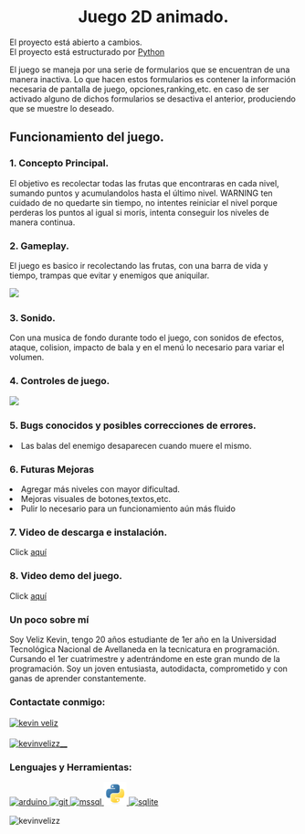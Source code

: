 <h1 align="center">Juego 2D animado.</h1>


El proyecto está abierto a cambios.</br>
El proyecto está estructurado por [Python](https://www.python.org/ "Python")


El juego se maneja por una serie de formularios que se encuentran de una manera inactiva. Lo que hacen estos formularios es contener la información necesaria de pantalla de juego, opciones,ranking,etc. en caso de ser activado alguno de dichos formularios se desactiva el anterior, produciendo que se muestre lo deseado.

<h2>Funcionamiento del juego.</h2>
<h3>1.  Concepto Principal.</h3>

El objetivo es recolectar todas las frutas que encontraras en cada nivel, sumando puntos y acumulandolos hasta el último nivel. WARNING ten cuidado de no quedarte sin tiempo, no intentes reiniciar el nivel porque perderas los puntos al igual si morís, intenta conseguir los niveles de manera continua.

<h3>2. Gameplay.</h3>
El juego es basico ir recolectando las frutas, con una barra de vida y tiempo, trampas que evitar y enemigos que aniquilar. 

![](https://cdn.discordapp.com/attachments/1004735676954193921/1051711511053205584/gameplay.png)

<h3>3. Sonido.</h3>
Con una musica de fondo durante todo el juego, con sonidos de efectos, ataque, colision, impacto de bala y en el menú lo necesario para variar el volumen.

<h3>4. Controles de juego.</h3>

![](https://cdn.discordapp.com/attachments/1004735676954193921/1051230371053830194/controles_player.png)

<h3>5. Bugs conocidos y posibles correcciones de errores.</h3>
<li>Las balas del enemigo desaparecen cuando muere el mismo.</li>

<h3>6. Futuras Mejoras</h3>

<li>Agregar más niveles con mayor dificultad.</li>
<li>Mejoras visuales de botones,textos,etc.</li>
<li>Pulir lo necesario para un funcionamiento aún más fluido</li>


<h3>7. Video de descarga e instalación.</h3>

Click [aquí](https://youtu.be/gRpY-ty3alU "aquí")

<h3>8. Video demo del juego.</h3>

Click [aquí](https://youtu.be/nsyVsz9-LiU "aquí")


<h3>Un poco sobre mí</h3>
Soy Veliz Kevin, tengo 20 años estudiante de 1er año en la Universidad Tecnológica Nacional de Avellaneda en la tecnicatura en programación. Cursando el 1er cuatrimestre y adentrándome en este gran mundo de la programación. 
Soy un joven entusiasta, autodidacta, comprometido y con ganas de aprender constantemente.

<h3 align="left">Contactate conmigo:</h3>
<p align="left">
<a href="https://linkedin.com/in/kevin-veliz-2a5220200/" target="blank"><img align="center" src="https://raw.githubusercontent.com/rahuldkjain/github-profile-readme-generator/master/src/images/icons/Social/linked-in-alt.svg" alt="kevin veliz" height="30" width="40" /><br></a>
</br>
<a href="https://instagram.com/kevinvelizz__" target="blank"><img align="center" src="https://raw.githubusercontent.com/rahuldkjain/github-profile-readme-generator/master/src/images/icons/Social/instagram.svg" alt="kevinvelizz__" height="30" width="40" /></a>
</p>

<h3 align="left">Lenguajes y Herramientas:</h3>
<p align="left"> <a href="https://www.arduino.cc/" target="_blank" rel="noreferrer"> <img src="https://cdn.worldvectorlogo.com/logos/arduino-1.svg" alt="arduino" width="40" height="40"/> </a> <a href="https://git-scm.com/" target="_blank" rel="noreferrer"> <img src="https://www.vectorlogo.zone/logos/git-scm/git-scm-icon.svg" alt="git" width="40" height="40"/> </a> <a href="https://www.microsoft.com/en-us/sql-server" target="_blank" rel="noreferrer"> <img src="https://www.svgrepo.com/show/303229/microsoft-sql-server-logo.svg" alt="mssql" width="40" height="40"/> </a> <a href="https://www.python.org" target="_blank" rel="noreferrer"> <img src="https://raw.githubusercontent.com/devicons/devicon/master/icons/python/python-original.svg" alt="python" width="40" height="40"/> </a> <a href="https://www.sqlite.org/" target="_blank" rel="noreferrer"> <img src="https://www.vectorlogo.zone/logos/sqlite/sqlite-icon.svg" alt="sqlite" width="40" height="40"/> </a> </p>

<p><img align="center" src="https://github-readme-stats.vercel.app/api/top-langs?username=kevinvelizz&show_icons=true&locale=en&layout=compact" alt="kevinvelizz" /></p>